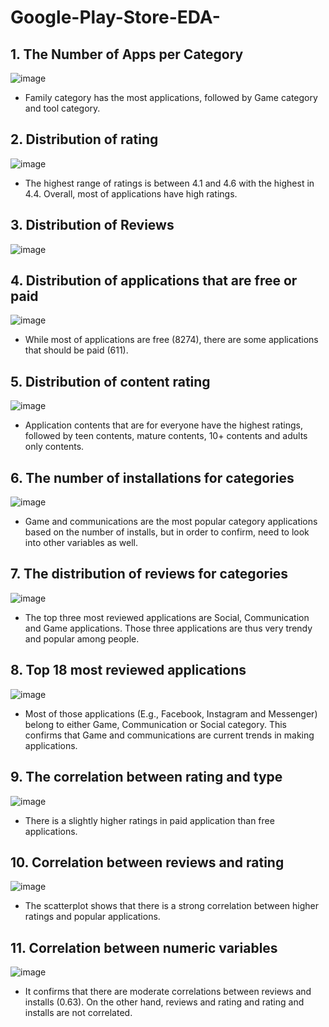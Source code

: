 # Google-Play-Store-EDA-


## 1. The Number of Apps per Category 
![image](https://github.com/SimonLim03/Google-Play-Store-EDA-/assets/150989115/ed3e8cd9-6704-4fcf-aaa0-228331ca897d)
- Family category has the most applications, followed by Game category and tool category.

## 2. Distribution of rating
![image](https://github.com/SimonLim03/Google-Play-Store-EDA-/assets/150989115/d05f97f3-406f-454a-8322-e65a13140cd3)
- The highest range of ratings is between 4.1 and 4.6 with the highest in 4.4. Overall, most of applications have high ratings.

## 3. Distribution of Reviews
![image](https://github.com/SimonLim03/Google-Play-Store-EDA-/assets/150989115/244593e9-ec7d-4346-a9ab-36897e9c35a0)

## 4.	Distribution of applications that are free or paid
![image](https://github.com/SimonLim03/Google-Play-Store-EDA-/assets/150989115/347764ff-6e26-43a5-b9c1-8d707c75ccc0)
- While most of applications are free (8274), there are some applications that should be paid (611).

## 5.	Distribution of content rating
![image](https://github.com/SimonLim03/Google-Play-Store-EDA-/assets/150989115/2034ff1b-7f86-4753-8b03-9b1fb541d394)
- Application contents that are for everyone have the highest ratings, followed by teen contents, mature contents, 10+ contents and adults only contents.

## 6.	The number of installations for categories
![image](https://github.com/SimonLim03/Google-Play-Store-EDA-/assets/150989115/511b1890-a883-4f0a-aa63-e7007cc1cd1e)
- Game and communications are the most popular category applications based on the number of installs, but in order to confirm, need to look into other variables as well.

## 7.	The distribution of reviews for categories
![image](https://github.com/SimonLim03/Google-Play-Store-EDA-/assets/150989115/3ac4633c-9319-4400-b006-32a6ed5ea165)
- The top three most reviewed applications are Social, Communication and Game applications. Those three applications are thus very trendy and popular among people.

## 8.	Top 18 most reviewed applications
![image](https://github.com/SimonLim03/Google-Play-Store-EDA-/assets/150989115/88de2027-709f-468d-8446-ca50d5c38550)
- Most of those applications (E.g., Facebook, Instagram and Messenger) belong to either Game, Communication or Social category. This confirms that Game and communications are current trends in making applications.

## 9.	The correlation between rating and type
![image](https://github.com/SimonLim03/Google-Play-Store-EDA-/assets/150989115/086b096e-892e-479d-8215-f5764df77eab)
- There is a slightly higher ratings in paid application than free applications.

## 10.	Correlation between reviews and rating
![image](https://github.com/SimonLim03/Google-Play-Store-EDA-/assets/150989115/bfcd7324-5c2d-4aaa-b59a-1f8cb24abed7)
- The scatterplot shows that there is a strong correlation between higher ratings and popular applications.
## 11.	Correlation between numeric variables
![image](https://github.com/SimonLim03/Google-Play-Store-EDA-/assets/150989115/c7287aec-1bfb-436a-bcb6-bc0a038e2ab9)
- It confirms that there are moderate correlations between reviews and installs (0.63). On the other hand, reviews and rating and rating and installs are not correlated.
